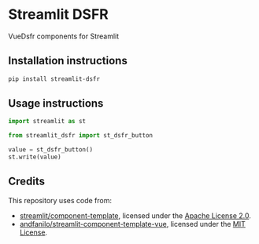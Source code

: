 # Streamlit DSFR

VueDsfr components for Streamlit


## Installation instructions

```sh
pip install streamlit-dsfr
```


## Usage instructions

```python
import streamlit as st

from streamlit_dsfr import st_dsfr_button

value = st_dsfr_button()
st.write(value)
```


## Credits

This repository uses code from:
- [streamlit/component-template](https://github.com/streamlit/component-template), licensed under the [Apache License 2.0](https://github.com/streamlit/component-template/blob/master/LICENSE).
- [andfanilo/streamlit-component-template-vue](https://github.com/andfanilo/streamlit-component-template-vue), licensed under the [MIT License](https://github.com/andfanilo/streamlit-component-template-vue/blob/vue3/LICENSE).
